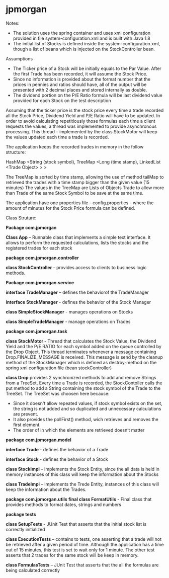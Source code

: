 # jpmorgan

Notes:

- The solution uses the spring container and uses xml configuration provided in file system-configuration.xml and is built with Java 1.8
- The initial list of Stocks is defined inside the system-configuration.xml, though a list of beans which is injected on the StockController bean.

Assumptions
- The Ticker price of a Stock will be initially equals to the Par Value. After the first Trade has been recorded, it will assume the Stock Price.
- Since no information is provided about the format number that the prices in pennies and ratios should have, all of the output will be presented with 2 decimal places and stored internally as double.
- The dividend portion on the P/E Ratio formula will be last dividend value provided for each Stock on the test description


Assuming that the ticker price is the stock price every time a trade recorded all the Stock Price, Dividend Yield and P/E Ratio will have to be updated.
In order to avoid calculating repetitiously those formulas each time a client requests the values, a thread was implemented to provide asynchronous processing. This thread – implemented by the class StockMotor will keep the values updated each time a trade is recorded.

The application keeps the recorded trades in memory in the follow structure:

  HashMap &lt;String (stock symbol), TreeMap &lt;Long (time stamp), LinkedList &lt;Trade Object&gt; &gt; &gt;

The TreeMap is sorted by time stamp, allowing the use of method tailMap to retrieved the trades with a time stamp bigger than the given value (15 minutes)
The values in the TreeMap are Lists of Objects Trade to allow more than Trade of the same Stock Symbol to be save at the same time.

The application have one properties file - config.properties - where the amount of minutes for the Stock Price formula can be defined.



Class Struture:

<b>Package com.jpmorgan</b>

<b>Class App</b> – Runnable class that implements a simple text interface. It allows to perform the requested calculations, lists the stocks and the registered trades for each stock

<b>package com.jpmorgan.controller</b>

<b>class StockController</b> - provides access to clients to business logic methods.

<b>Package com.jpmorgan.service</b>

<b>interface TradeManager</b> – defines the behaviorof the TradeManager 

<b>interface StockManager</b> - defines the behavior of the Stock Manager

<b>class SimpleStockManager</b> - manages operations on Stocks

<b>class SimpleTradeManager</b> - manage operations on Trades



<b>package com.jpmorgan.task</b>

<b>class StockMotor </b>- Thread that calculates the Stock Value, the Dividend Yield and the P/E RATIO for each symbol added on the queue controlled by the Drop Object. This thread terminates whenever a message containing Drop.FINALIZE_MESSAGE is received. This message is send by the cleanup method of the StockManager which is defined as destroy-method on the spring xml configuration file (bean stockController)

<b>class Drop</b> provides 2 synchronized methods to add and remove Strings from a TreeSet, Every time a Trade is recorded, the StockContoller calls the put method to add a String containing the stock symbol of the Trade to the TreeSet.
The TreeSet was choosen here because:
-	Since it doesn't allow repeated values, if stock symbol exists on the set, the string is not added and so duplicated and unnecessary calculations are prevent. 
-	It also provides the pollFirst() method, wich retrieves and removes the first element.
-	The order of in which the elements are retrieved doesn’t matter

<b>package com.jpmorgan.model</b>

<b>interface Trade</b> - defines the behavior of a Trade

<b>interface Stock</b> - defines the behavior of a Stock

<b>class StockImpl</b> – Implements the Stock Entity, since the all data is held in memory instances of this class will keep the information about the Stocks

<b>class TradeImpl</b> – Implements the Trede Entity, instances of this class will keep the information about the Trades.


<b>package com.jpmorgan.utils</b>
<b>final class FormatUtils</b>  - Final class that provides methods to format dates, strings and numbers


<b>package tests</b>

<b>class SetupTests</b> - JUnit Test that asserts that the initial stock list is correctly initialized 

<b>class ExecutionTests</b> – contains to tests, one asserting that a trade will not be retrieved after a given period of time. Although the application has a time out of 15 minutes, this test is set to wait only for 1 minute. The other test asserts that 2 trades for the  same stock will be keep in memory.

<b>class FormulasTests</b> – JUnit Test that asserts that the all the formulas are being calculated correctly 
